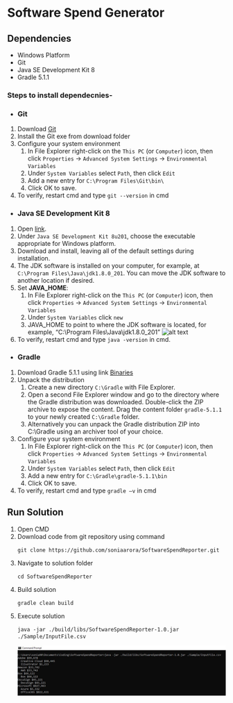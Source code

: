 # Software Spend Generator

## Dependencies

  - Windows Platform  
  - Git
  - Java SE Development Kit 8
  - Gradle 5.1.1

### Steps to install dependecnies-

* ### Git
1. Download [Git](https://git-scm.com/download/win)
2. Install the Git exe from download folder
3. Configure your system environment 
    1. In File Explorer right-click on the `This PC` (or `Computer`) icon, then click `Properties` -> `Advanced System Settings` -> `Environmental Variables`
    2. Under `System Variables` select `Path`, then click `Edit`
    3. Add a new entry for `C:\Program Files\Git\bin\` 
    4. Click OK to save.
4. To verify, restart cmd and type ```git --version``` in cmd

* ### Java SE Development Kit 8

1.	Open [link](https://www.oracle.com/technetwork/java/javase/downloads/jdk8-downloads-2133151.html).
2.	Under `Java SE Development Kit 8u201`, choose the executable appropriate for Windows platform.
3.	Download and install, leaving all of the default settings during installation.
4.	The JDK software is installed on your computer, for example, at `C:\Program Files\Java\jdk1.8.0_201`. You can move the JDK software to another location if desired.
5.	Set **JAVA_HOME**:
    1. In File Explorer right-click on the `This PC` (or `Computer`) icon, then click `Properties` -> `Advanced System Settings` -> `Environmental Variables`
    2. Under `System Variables` click `new`
    3. JAVA_HOME to point to where the JDK software is located, for example, “C:\Program Files\Java\jdk1.8.0_201”
![alt text](https://javatutorial.net/wp-content/uploads/2016/08/add-java_home-as-system-variable.jpg)
6. To verify, restart cmd and type ```java -version``` in cmd.

* ### Gradle

1. Download Gradle 5.1.1 using link [Binaries](https://gradle.org/next-steps/?version=5.1.1&format=bin)
2. Unpack the distribution
    1. Create a new directory `C:\Gradle` with File Explorer.
    2. Open a second File Explorer window and go to the directory where the Gradle distribution was downloaded. Double-click the ZIP archive to expose the content. Drag the content folder `gradle-5.1.1` to your newly created `C:\Gradle` folder.
    3. Alternatively you can unpack the Gradle distribution ZIP into C:\Gradle using an archiver tool of your choice.
3. Configure your system environment
    1. In File Explorer right-click on the `This PC` (or `Computer`) icon, then click `Properties` -> `Advanced System Settings` -> `Environmental Variables`
    2. Under `System Variables` select `Path`, then click `Edit`
    3. Add a new entry for `C:\Gradle\gradle-5.1.1\bin` 
    4. Click OK to save.
4. To verify, restart cmd and type `gradle –v` in cmd

## Run Solution
1. Open CMD
2. Download code from git repository using command 
    ```
    git clone https://github.com/soniaarora/SoftwareSpendReporter.git
    ```
3. Navigate to solution folder
    ```
    cd SoftwareSpendReporter
    ```
4. Build solution
    ```
    gradle clean build
    ```
5. Execute solution 
    ```
    java -jar ./build/libs/SoftwareSpendReporter-1.0.jar ./Sample/InputFile.csv
    ```
	![Output](Screenshots/Output.jpg)